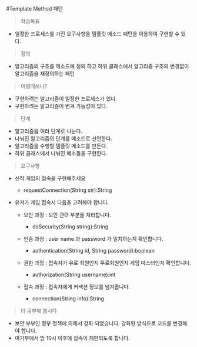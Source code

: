 #Template Method 패턴

> 학습목표
 * 일정한 프로세스를 가진 요구사항을 템플릿 메소드 패턴을 이용하여 구현할 수 있다.
 
> 정의
 * 알고리즘의 구조를 메소드에 정의 하고 하위 클래스에서 알고리즘 구조의 변경없이 알고리즘을 재정의하는 패턴
 
> 어떨때쓰나?
 * 구현하려는 알고리즘이 일정한 프로세스가 있다.
 * 구현하려는 알고리즘이 변겨 가능성이 있다.

> 단계
 * 알고리즘을 여러 단계로 나눈다.
 * 나눠진 알고리즘의 단계를 메소드로 선언한다.
 * 알고리즘을 수행할 템플릿 메소드를 만든다.
 * 하위 클래스에서 나눠진 메소들을 구현한다.
 
> 요구사항
 * 신작 게임의 접속을 구현해주세요
   * requestConnection(String str):String
  
 * 유저가 게임 접속시 다음을 고려해야 합니다.
   * 보안 과정 : 보안 관련 부분을 처리합니다.
     * doSecurity(String string):String
   
   * 인증 과정 : user name 과 password 가 일치하는지 확인합니다.
     * authentication(String id, String password):boolean
    
   * 권한 과정 : 접속자가 유료 회원인지 무료회원인지 게임 마스터인지 확인합니다.
     * authorization(String username):int
   
   * 접속 과정 : 접속자에게 커넥션 정보를 넘겨줍니다.
     * connection(String info):String
   
> 더 공부해 봅시다
 * 보안 부부인 정부 정책에 의해서 강화 되었습니다. 강화된 방식으로 코드를 변경해야 합니다.
 * 여가부에서 밤 10시 이후에 접속이 제한되도록 합니다.
